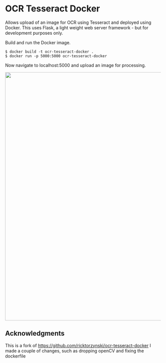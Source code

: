 # OCR Tesseract Docker
Allows upload of an image for OCR using Tesseract and deployed using Docker.  This uses Flask, a light weight web server framework - but for development purposes only.  

Build and run the Docker image.

```
$ docker build -t ocr-tesseract-docker .
$ docker run -p 5000:5000 ocr-tesseract-docker
```

Now navigate to localhost:5000 and upload an image for processing.

<p align="center">
<img src="https://github.com/robmarkcole/ocr-tesseract-docker/blob/master/usage.png" width="800">
</p>

## Acknowledgments
This is a fork of https://github.com/ricktorzynski/ocr-tesseract-docker I made a couple of changes, such as dropping openCV and fixing the dockerfile